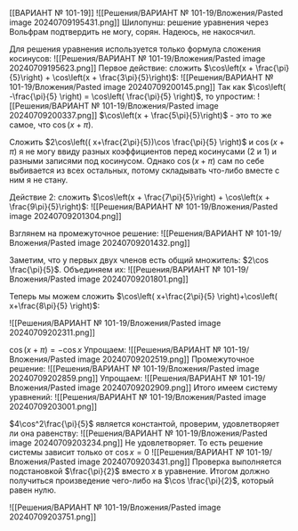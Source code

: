 [[ВАРИАНТ № 101-19]]
![[Решения/ВАРИАНТ № 101-19/Вложения/Pasted image 20240709195431.png]]
Шилопунш: решение уравнения через Вольфрам подтвердить не могу, сорян. Надеюсь, не накосячил.

Для решения уравнения используется только формула сложения косинусов:
![[Решения/ВАРИАНТ № 101-19/Вложения/Pasted image 20240709195623.png]]
Первое действие: сложить $\cos\left(x + \frac{\pi}{5}\right) + \cos\left(x + \frac{3\pi}{5}\right)$:
![[Решения/ВАРИАНТ № 101-19/Вложения/Pasted image 20240709200145.png]]
Так как $\cos\left( -\frac{\pi}{5} \right) = \cos\left( \frac{\pi}{5} \right)$, то упростим:
![[Решения/ВАРИАНТ № 101-19/Вложения/Pasted image 20240709200337.png]]
$\cos\left(x + \frac{5\pi}{5}\right)$ - это то же самое, что $\cos(x+\pi)$.

Сложить $2\cos\left(( x+\frac{2\pi}{5})\cos \frac{\pi}{5} \right)$ и $\cos(x+\pi)$ я не могу ввиду разных коэффициентов перед косинусами (2 и 1) и разными записями под косинусом. Однако $\cos(x+\pi)$ сам по себе выбивается из всех остальных, потому складывать что-либо вместе с ним я не стану.

Действие 2: сложить $\cos\left(x + \frac{7\pi}{5}\right) + \cos\left(x + \frac{9\pi}{5}\right)$:
![[Решения/ВАРИАНТ № 101-19/Вложения/Pasted image 20240709201304.png]]

Взглянем на промежуточное решение:
![[Решения/ВАРИАНТ № 101-19/Вложения/Pasted image 20240709201432.png]]

Заметим, что у первых двух членов есть общий множитель: $2\cos \frac{\pi}{5}$. Объединяем их:
![[Решения/ВАРИАНТ № 101-19/Вложения/Pasted image 20240709201801.png]]

Теперь мы можем сложить $\cos\left( x+\frac{2\pi}{5} \right)+\cos\left( x+\frac{8\pi}{5} \right)$:

![[Решения/ВАРИАНТ № 101-19/Вложения/Pasted image 20240709202311.png]]

$\cos(x+\pi) = -\cos x$
Упрощаем:
![[Решения/ВАРИАНТ № 101-19/Вложения/Pasted image 20240709202519.png]]
Промежуточное решение:
![[Решения/ВАРИАНТ № 101-19/Вложения/Pasted image 20240709202859.png]]
Упрощаем:
![[Решения/ВАРИАНТ № 101-19/Вложения/Pasted image 20240709202909.png]]
Итого имеем систему уравнений:
![[Решения/ВАРИАНТ № 101-19/Вложения/Pasted image 20240709203001.png]]

$4\cos^2\frac{\pi}{5}$ является константой, проверим, удовлетворяет ли она равенству:
![[Решения/ВАРИАНТ № 101-19/Вложения/Pasted image 20240709203234.png]]
Не удовлетворяет. То есть решение системы зависит только от $\cos x= 0$
![[Решения/ВАРИАНТ № 101-19/Вложения/Pasted image 20240709203431.png]]
Проверка выполняется подстановкой $\frac{\pi}{2}$ вместо $x$ в уравнение. Итогом должно получиться произведение чего-либо на $\cos \frac{\pi}{2}$, который равен нулю.

![[Решения/ВАРИАНТ № 101-19/Вложения/Pasted image 20240709203751.png]]

